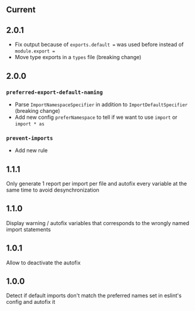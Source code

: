## Current

## 2.0.1

- Fix output because of `exports.default =` was used before instead of `module.export =`
- Move type exports in a `types` file (breaking change)

## 2.0.0

### `preferred-export-default-naming`

- Parse `ImportNamespaceSpecifier` in addition to `ImportDefaultSpecifier` (breaking change)
- Add new config `preferNamespace` to tell if we want to use `import` or `import * as`

### `prevent-imports`

- Add new rule

## 1.1.1

Only generate 1 report per import per file and autofix every variable at the same time to avoid desynchronization

## 1.1.0

Display warning / autofix variables that corresponds to the wrongly named import statements

## 1.0.1

Allow to deactivate the autofix

## 1.0.0

Detect if default imports don't match the preferred names set in eslint's config and autofix it
